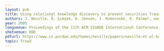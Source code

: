 ```yaml
---
layout: pub
title: Using relational knowledge discovery to prevent securities fraud
authors: J. Neville, Ö. Şimşek, D. Jensen, J. Komoroske, K. Palmer, and H. Goldberg
year: 2005
longvenue: Proceedings of the 11th ACM SIGKDD International Conference on Knowledge Discovery and Data Mining
shotvenue: KDD
pdfurl: https://www.cs.purdue.edu/homes/neville/papers/neville-et-al-kdd2005.pdf
topic: fraud
---
```

